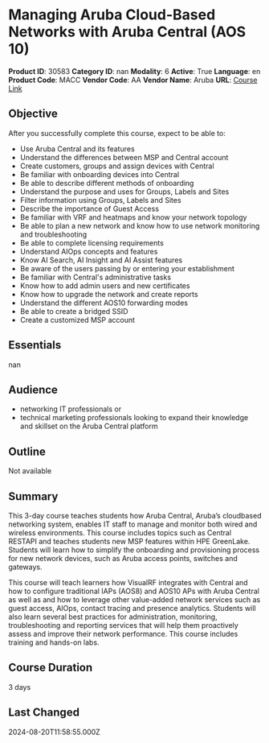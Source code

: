 # Managing Aruba Cloud-Based Networks with Aruba Central (AOS 10)

**Product ID**: 30583
**Category ID**: nan
**Modality**: 6
**Active**: True
**Language**: en
**Product Code**: MACC
**Vendor Code**: AA
**Vendor Name**: Aruba
**URL**: [Course Link](https://www.fastlaneus.com/course/aruba-macc)

## Objective
After you successfully complete this course, expect to be able to:


- Use Aruba Central and its features
- Understand the differences between MSP and Central account
- Create customers, groups and assign devices with Central
- Be familiar with onboarding devices into Central
- Be able to describe different methods of onboarding
- Understand the purpose and uses for Groups, Labels and Sites
- Filter information using Groups, Labels and Sites
- Describe the importance of Guest Access
- Be familiar with VRF and heatmaps and know your network topology
- Be able to plan a new network and know how to use network monitoring and troubleshooting
- Be able to complete licensing requirements
- Understand AIOps concepts and features
- Know AI Search, AI Insight and AI Assist features
- Be aware of the users passing by or entering your establishment
- Be familiar with Central's administrative tasks
- Know how to add admin users and new certificates
- Know how to upgrade the network and create reports
- Understand the different AOS10 forwarding modes
- Be able to create a bridged SSID
- Create a customized MSP account

## Essentials
nan

## Audience
- networking IT professionals or
- technical marketing professionals looking to expand their knowledge and skillset on the Aruba Central platform

## Outline
Not available

## Summary
This 3-day course teaches students how Aruba Central, Aruba’s cloudbased networking system, enables IT staff to manage and monitor both wired and wireless environments. This course includes topics such as Central RESTAPI and teaches students new MSP features within HPE GreenLake. Students will learn how to simplify the onboarding and provisioning process for new network devices, such as Aruba access points, switches and gateways.

This course will teach learners how VisualRF integrates with Central and how to configure traditional IAPs (AOS8) and AOS10 APs with Aruba Central as well as and how to leverage other value-added network services such as guest access, AIOps, contact tracing and presence analytics. Students will also learn several best practices for administration, monitoring, troubleshooting and reporting services that will help them proactively assess and improve their network performance. This course includes training and hands-on labs.

## Course Duration
3 days

## Last Changed
2024-08-20T11:58:55.000Z
